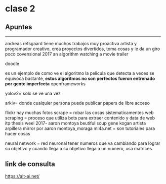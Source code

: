# clase 2
## Apuntes
***
andreas refsgaard tiene muchos trabajos  muy proactiva artista y programador creativo, crea proyectos divertidos, toma cosas y le da un giro poco covensional
2017  an algorithm watching a movie trailer 

doodle

es un ejemplo de como ve el algoritmo la pelicula que detecta a veces se equivoca bastante, **estos algoritmos no son perfectos fueron entrenado por gente imperfecta** 
openframeworks

yolov2= solo se ve una vez

arkiv= donde cualquier persona puede publicar papers de libre acceso 

flickr hay muchas fotos
scrape = robar las cosas sistematicamentes
web scraping = proceso que utiliza bots para extraer contenido y data de web
itp thesis weel 2017- aaron montoya 
beutiful soup
gene kogan artista 
arpillera mirror por aaron montoya_moraga
ml4a.net = son tutoriales para hacer cosas

neural network = red neuronal tener numeros que va cambiando para lograr su objetivo y cuando llega a su objetivo llega a un numero, usa matrices 
## link de consulta
 https://alt-ai.net/ 
